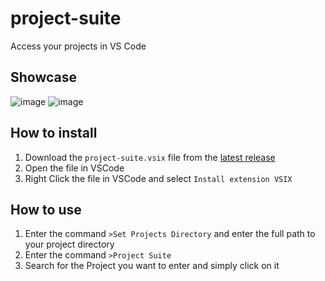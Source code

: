 # project-suite

Access your projects in VS Code

## Showcase

![image](https://github.com/Tch1b0/project-suite/assets/57066700/557dd8fa-528d-41ac-91dc-ffedc982dc6e)
![image](https://github.com/Tch1b0/project-suite/assets/57066700/684cdb7b-8f4d-48bb-90b3-faad6e32d27e)

## How to install

1. Download the `project-suite.vsix` file from the [latest release](https://github.com/Tch1b0/project-suite/releases)
1. Open the file in VSCode
1. Right Click the file in VSCode and select `Install extension VSIX`

## How to use

1. Enter the command `>Set Projects Directory` and enter the full path to your project directory
1. Enter the command `>Project Suite`
1. Search for the Project you want to enter and simply click on it
